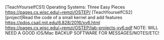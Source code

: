 [TeachYourselfCS1] Operating Systems: Three Easy Pieces
  https://pages.cs.wisc.edu/~remzi/OSTEP/
[TeachYourselfCS2] [project]Read the code of a small kernel and add features
  https://pdos.csail.mit.edu/6.828/2016/xv6.html
  https://pages.cs.wisc.edu/~remzi/OSTEP/lab-projects-xv6.pdf
NOTE: WILL NEED A GOOD iOS/Mac BACKUP SOFTWARE FOR MESSAGES/NOTES/ETC!